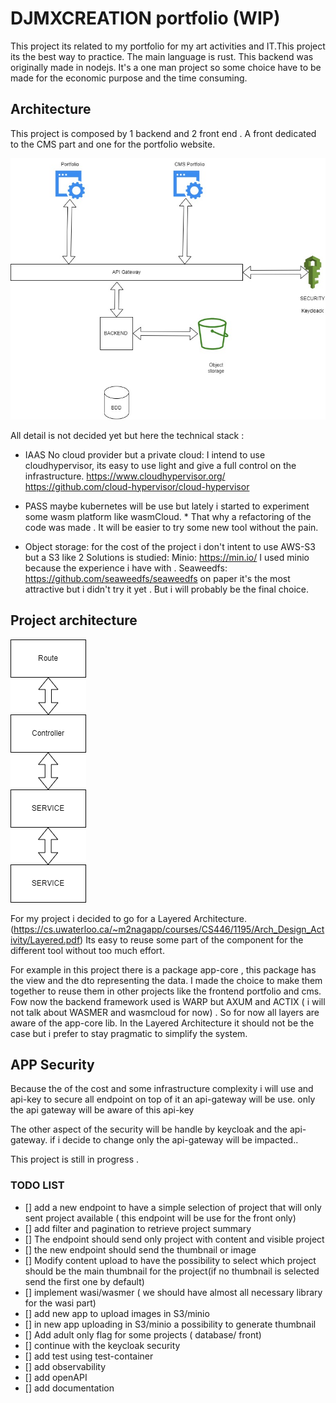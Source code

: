 # DJMXCREATION portfolio (WIP)

This project its related to my portfolio for my art activities and IT.This project its the best way to practice. The main language is rust.
This backend was originally made in nodejs. 
It's a one man project so some choice have to be made for the economic purpose and the time consuming.  

## Architecture

This project is composed by 1 backend and 2 front end . A front dedicated to the CMS part and one for the portfolio website.


![SOA](./docs/overview.jpg)

All detail is not decided yet but here the technical stack :

- IAAS No cloud provider but a private cloud:
I intend to use cloudhypervisor, its easy to use light and give a full control on the infrastructure.
https://www.cloudhypervisor.org/
https://github.com/cloud-hypervisor/cloud-hypervisor

- PASS maybe kubernetes will be use but lately i started to experiment some wasm platform like wasmCloud. *
  That why a refactoring of the code was made . It will be easier to try some new tool without the pain.

- Object storage: for the cost of the project i don't intent to use AWS-S3 but a S3 like
  2 Solutions is studied:
  Minio: https://min.io/
  I used minio because the experience i have with .
  Seaweedfs: https://github.com/seaweedfs/seaweedfs
   on paper it's the most attractive but i didn't try it yet . But i will probably be the final choice.

## Project architecture

![SOA](./docs/SOA.drawio.png)

For my project i decided to go for a Layered Architecture. (https://cs.uwaterloo.ca/~m2nagapp/courses/CS446/1195/Arch_Design_Activity/Layered.pdf)
Its easy to reuse some part of the component for the different tool without too much effort.

  For example in this project there is a package app-core , this package has the view and the dto representing the data. I made the choice to make them together to reuse them in other projects like the frontend portfolio and cms. Fow now the backend framework used is WARP but AXUM and ACTIX ( i will not talk about WASMER and wasmcloud for now) .
  So for now all layers are aware of the app-core lib. In the Layered Architecture it should not be the case but i prefer to stay pragmatic to simplify the system.


  ## APP Security

  Because the of the cost and some infrastructure complexity i will use and api-key to secure all endpoint on top of it an api-gateway will be use. only the api gateway will be aware of this api-key

  The other aspect of the security will be handle by keycloak and the api-gateway. if i decide to change only the api-gateway will be impacted.. 


This project is still in progress .




### TODO LIST

- [] add a new endpoint to have a simple selection of project that will only sent project available ( this endpoint will be use for the front only)
- [] add filter and pagination to retrieve project summary
- [] The endpoint should send only project with content and visible project
- [] the new endpoint should send the thumbnail or image
- [] Modify content upload to have the possibility to select which project should be the main thumbnail for the project(if no thumbnail is selected send the first one by default)
- [] implement wasi/wasmer ( we should have almost all necessary library for the wasi part)
- [] add new app to upload images in S3/minio
- [] in new app uploading in S3/minio a possibility to generate thumbnail
- [] Add adult only flag for some projects ( database/ front)
- [] continue with the keycloak security
- [] add test using test-container
- [] add observability
- [] add openAPI
- [] add documentation


